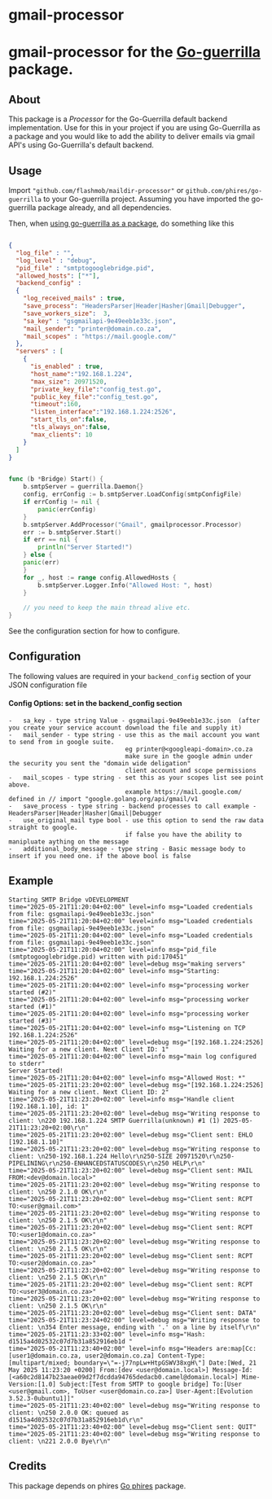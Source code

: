 # gmail-processor

# gmail-processor for the [Go-guerrilla](https://github.com/flashmob/go-guerrilla) package.

## About

This package is a _Processor_ for the Go-Guerrilla default backend implementation. Use for this in your project
if you are using Go-Guerrilla as a package and you would like to add the ability to deliver emails 
via gmail API's using Go-Guerrilla's default backend.

## Usage

Import `"github.com/flashmob/maildir-processor"` or `github.com/phires/go-guerrilla` to your Go-guerrilla project.
Assuming you have imported the go-guerrilla package already, and all dependencies.

Then, when [using go-guerrilla as a package](https://github.com/flashmob/go-guerrilla/wiki/Using-as-a-package), do something like this

```json

{
  "log_file" : "",
  "log_level" : "debug",
  "pid_file" : "smtptogooglebridge.pid",
  "allowed_hosts": ["*"],
  "backend_config" :
  {
    "log_received_mails" : true,
    "save_process": "HeadersParser|Header|Hasher|Gmail|Debugger",
    "save_workers_size":  3,
    "sa_key" : "gsgmailapi-9e49eeb1e33c.json",
    "mail_sender": "printer@domain.co.za",
    "mail_scopes" : "https://mail.google.com/"
  },
  "servers" : [
    {
      "is_enabled" : true,
      "host_name":"192.168.1.224",
      "max_size": 20971520,
      "private_key_file":"config_test.go",
      "public_key_file":"config_test.go",
      "timeout":160,
      "listen_interface":"192.168.1.224:2526",
      "start_tls_on":false,
      "tls_always_on":false,
      "max_clients": 10
    }
  ]
}
```


```go

func (b *Bridge) Start() {
    b.smtpServer = guerrilla.Daemon{}
    config, errConfig := b.smtpServer.LoadConfig(smtpConfigFile)
    if errConfig != nil {
        panic(errConfig)
    }
    b.smtpServer.AddProcessor("Gmail", gmailprocessor.Processor)
    err := b.smtpServer.Start()
    if err == nil {
        println("Server Started!")
    } else {
    panic(err)
    }
    for _, host := range config.AllowedHosts {
        b.smtpServer.Logger.Info("Allowed Host: ", host)
    }
	
	// you need to keep the main thread alive etc.
}

```

See the configuration section for how to configure.


## Configuration

The following values are required in your `backend_config` section of your JSON configuration file

#### Config Options: set in the backend_config section
    
    -   sa_key - type string Value - gsgmailapi-9e49eeb1e33c.json  (after you create your service account download the file and supply it)
    -   mail_sender - type string - use this as the mail account you want to send from in google suite.
						            eg printer@<googleapi-domain>.co.za
					                make sure in the google admin under the security you sent the "domain wide deligation"
					                client account and scope permissions
	-   mail_scopes - type string - set this as your scopes list see point above.
							        example https://mail.google.com/ defined in // import "google.golang.org/api/gmail/v1
    -   save_process - type string - backend processes to call example -  HeadersParser|Header|Hasher|Gmail|Debugger
    -   use_original_mail type bool - use this option to send the raw data straight to google. 
                                    if false you have the ability to manipluate aything on the message
    -   additional_body_message - type string - Basic message body to insert if you need one. if the above bool is false 


## Example

````
Starting SMTP Bridge vDEVELOPMENT
time="2025-05-21T11:20:04+02:00" level=info msg="Loaded credentials from file: gsgmailapi-9e49eeb1e33c.json"
time="2025-05-21T11:20:04+02:00" level=info msg="Loaded credentials from file: gsgmailapi-9e49eeb1e33c.json"
time="2025-05-21T11:20:04+02:00" level=info msg="Loaded credentials from file: gsgmailapi-9e49eeb1e33c.json"
time="2025-05-21T11:20:04+02:00" level=info msg="pid_file (smtptogooglebridge.pid) written with pid:170451"
time="2025-05-21T11:20:04+02:00" level=debug msg="making servers"
time="2025-05-21T11:20:04+02:00" level=info msg="Starting: 192.168.1.224:2526"
time="2025-05-21T11:20:04+02:00" level=info msg="processing worker started (#2)"
time="2025-05-21T11:20:04+02:00" level=info msg="processing worker started (#1)"
time="2025-05-21T11:20:04+02:00" level=info msg="processing worker started (#3)"
time="2025-05-21T11:20:04+02:00" level=info msg="Listening on TCP 192.168.1.224:2526"
time="2025-05-21T11:20:04+02:00" level=debug msg="[192.168.1.224:2526] Waiting for a new client. Next Client ID: 1"
time="2025-05-21T11:20:04+02:00" level=info msg="main log configured to stderr"
Server Started!
time="2025-05-21T11:20:04+02:00" level=info msg="Allowed Host: *"
time="2025-05-21T11:23:20+02:00" level=debug msg="[192.168.1.224:2526] Waiting for a new client. Next Client ID: 2"
time="2025-05-21T11:23:20+02:00" level=info msg="Handle client [192.168.1.10], id: 1"
time="2025-05-21T11:23:20+02:00" level=debug msg="Writing response to client: \n220 192.168.1.224 SMTP Guerrilla(unknown) #1 (1) 2025-05-21T11:23:20+02:00\r\n"
time="2025-05-21T11:23:20+02:00" level=debug msg="Client sent: EHLO [192.168.1.10]"
time="2025-05-21T11:23:20+02:00" level=debug msg="Writing response to client: \n250-192.168.1.224 Hello\r\n250-SIZE 20971520\r\n250-PIPELINING\r\n250-ENHANCEDSTATUSCODES\r\n250 HELP\r\n"
time="2025-05-21T11:23:20+02:00" level=debug msg="Client sent: MAIL FROM:<dev@domain.local>"
time="2025-05-21T11:23:20+02:00" level=debug msg="Writing response to client: \n250 2.1.0 OK\r\n"
time="2025-05-21T11:23:20+02:00" level=debug msg="Client sent: RCPT TO:<user@gmail.com>"
time="2025-05-21T11:23:20+02:00" level=debug msg="Writing response to client: \n250 2.1.5 OK\r\n"
time="2025-05-21T11:23:20+02:00" level=debug msg="Client sent: RCPT TO:<user1@domain.co.za>"
time="2025-05-21T11:23:20+02:00" level=debug msg="Writing response to client: \n250 2.1.5 OK\r\n"
time="2025-05-21T11:23:20+02:00" level=debug msg="Client sent: RCPT TO:<user2@domain.co.za>"
time="2025-05-21T11:23:20+02:00" level=debug msg="Writing response to client: \n250 2.1.5 OK\r\n"
time="2025-05-21T11:23:20+02:00" level=debug msg="Client sent: RCPT TO:<user3@domain.co.za>"
time="2025-05-21T11:23:20+02:00" level=debug msg="Writing response to client: \n250 2.1.5 OK\r\n"
time="2025-05-21T11:23:20+02:00" level=debug msg="Client sent: DATA"
time="2025-05-21T11:23:24+02:00" level=debug msg="Writing response to client: \n354 Enter message, ending with '.' on a line by itself\r\n"
time="2025-05-21T11:23:33+02:00" level=info msg="Hash: d1515a4d02532c07d7b31a852916eb1d "
time="2025-05-21T11:23:40+02:00" level=info msg="Headers are:map[Cc:[user1@domain.co.za, user2@domain.co.za] Content-Type:[multipart/mixed; boundary=\"=-j77npLw+HtpGSWV38xgH\"] Date:[Wed, 21 May 2025 11:23:20 +0200] From:[dev <user@domain.local>] Message-Id:[<a60c2d8147b23aeae09d2f7dcdda94765dedacb0.camel@domain.local>] Mime-Version:[1.0] Subject:[Test from SMTP to google bridge] To:[User <user@gmail.com>, ToUser <user@domain.co.za>] User-Agent:[Evolution 3.52.3-0ubuntu1]]"
time="2025-05-21T11:23:40+02:00" level=debug msg="Writing response to client: \n250 2.0.0 OK: queued as d1515a4d02532c07d7b31a852916eb1d\r\n"
time="2025-05-21T11:23:40+02:00" level=debug msg="Client sent: QUIT"
time="2025-05-21T11:23:40+02:00" level=debug msg="Writing response to client: \n221 2.0.0 Bye\r\n"
````


## Credits

This package depends on phires [Go phires](https://github.com/phires/go-guerrilla) package.
